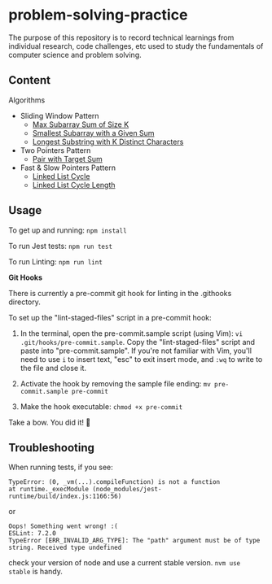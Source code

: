 # problem-solving-practice

The purpose of this repository is to record technical learnings from individual research, code challenges, etc used to study the fundamentals of computer science and problem solving.

## Content

Algorithms
* Sliding Window Pattern
    * [Max Subarray Sum of Size K](Algorithms/SlidingWindow/maxSubarraySumOfSizeK/maxSubarraySum.js)
    * [Smallest Subarray with a Given Sum](Algorithms/SlidingWindow/smallestSubarrayWithGivenSum/smallestSubarrayWithGivenSum.js)
    * [Longest Substring with K Distinct Characters](Algorithms/SlidingWindow/longestSubstringWithKDistinctCharacters/longestSubstringWithKDistinctCharacters.js)
* Two Pointers Pattern
    * [Pair with Target Sum](Algorithms/TwoPointers/pairWithTargetSum/pairWithTargetSum.js)
* Fast & Slow Pointers Pattern
    * [Linked List Cycle](Algorithms/FastAndSlowPointers/linkedlistcycle/linkedlistcycle.js)
    * [Linked List Cycle Length](Algorithms/FastAndSlowPointers/linkedListCycleLength/linkedListCycleLength.js)

## Usage

To get up and running:
`npm install`

To run Jest tests:
`npm run test`

To run Linting:
`npm run lint`

**Git Hooks**

There is currently a pre-commit git hook for linting in the .githooks directory.

To set up the "lint-staged-files" script in a pre-commit hook:

1. In the terminal, open the pre-commit.sample script (using Vim): `vi .git/hooks/pre-commit.sample`. Copy the "lint-staged-files" script and paste into "pre-commit.sample". If you're not familiar with Vim, you'll need to use `i` to insert text, "esc" to exit insert mode, and `:wq` to write to the file and close it.

2. Activate the hook by removing the sample file ending: `mv pre-commit.sample pre-commit`

3. Make the hook executable: `chmod +x pre-commit`

Take a bow. You did it! 🎉

## Troubleshooting

When running tests, if you see:
```
TypeError: (0, _vm(...).compileFunction) is not a function
at runtime._execModule (node_modules/jest-runtime/build/index.js:1166:56)
```

or

```
Oops! Something went wrong! :(
ESLint: 7.2.0
TypeError [ERR_INVALID_ARG_TYPE]: The "path" argument must be of type string. Received type undefined
```
check your version of node and use a current stable version. `nvm use stable` is handy.
